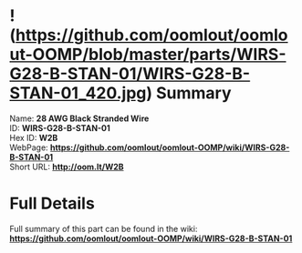 
!(https://github.com/oomlout/oomlout-OOMP/blob/master/parts/WIRS-G28-B-STAN-01/WIRS-G28-B-STAN-01_420.jpg)
Summary
=================
  
Name: __28 AWG Black Stranded Wire__    
ID: __WIRS-G28-B-STAN-01__   
Hex ID: __W2B__   
WebPage: __https://github.com/oomlout/oomlout-OOMP/wiki/WIRS-G28-B-STAN-01__   
Short URL: __http://oom.lt/W2B__   

Full Details
==========================
Full summary of this part can be found in the wiki:   
__https://github.com/oomlout/oomlout-OOMP/wiki/WIRS-G28-B-STAN-01__    

